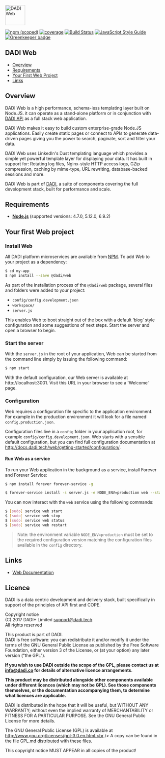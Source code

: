 <img src="https://dadi.tech/assets/products/dadi-web-full.png" alt="DADI Web" height="65"/>

[![npm (scoped)](https://img.shields.io/npm/v/@dadi/web.svg?maxAge=10800&style=flat-square)](https://www.npmjs.com/package/@dadi/web)
[![coverage](https://img.shields.io/badge/coverage-82%25-yellow.svg?style=flat?style=flat-square)](https://github.com/dadi/web)
[![Build Status](https://travis-ci.org/dadi/web.svg?branch=master)](https://travis-ci.org/dadi/web)
[![JavaScript Style Guide](https://img.shields.io/badge/code%20style-standard-brightgreen.svg?style=flat-square)](http://standardjs.com/)
[![Greenkeeper badge](https://badges.greenkeeper.io/dadi/web.svg)](https://greenkeeper.io/)

## DADI Web

* [Overview](#overview)
* [Requirements](#requirements)
* [Your First Web Project](#your-first-web-project)
* [Links](#links)

## Overview

DADI Web is a high performance, schema-less templating layer built on Node.JS. it can operate as a stand-alone platform or in conjunction with [DADI API](https://github.com/dadi/api) as a full stack web application.

DADI Web makes it easy to build custom enterprise-grade Node.JS applications. Easily create static pages or connect to APIs to generate data-driven pages giving you the power to search, paginate, sort and filter your data.

DADI Web uses LinkedIn's Dust templating language which provides a simple yet powerful template layer for displaying your data. It has built in support for: Rotating log files, Nginx-style HTTP access logs, GZip compression, caching by mime-type, URL rewriting, database-backed sessions and more.

DADI Web is part of [DADI](https://github.com/dadi/), a suite of components covering the full development stack, built for performance and scale.

## Requirements

* **[Node.js](https://www.nodejs.org/)** (supported versions: 4.7.0, 5.12.0, 6.9.2)

## Your first Web project

### Install Web

All DADI platform microservices are available from [NPM](https://www.npmjs.com/). To add *Web* to your project as a dependency:

```bash
$ cd my-app
$ npm install --save @dadi/web
```

As part of the installation process of the `@dadi/web` package, several files and folders were added to your project:

* `config/config.development.json`
* `workspace/`
* `server.js`

This enables Web to boot straight out of the box with a default ‘blog’ style configuration and some suggestions of next steps. Start the server and open a browser to begin.

### Start the server

With the `server.js` in the root of your application, Web can be started from the command line simply by issuing the following command:

```bash
$ npm start
```

With the default configuration, our Web server is available at http://localhost:3001. Visit this URL in your browser to see a 'Welcome' page.

### Configuration

Web requires a configuration file specific to the application environment. For example in the production environment it will look for a file named `config.production.json`.

Configuration files live in a `config` folder in your application root, for example `config/config.development.json`. Web starts with a sensible default configuration, but you can find full configuration documentation at http://docs.dadi.tech/web/getting-started/configuration/.

#### Run Web as a service

To run your Web application in the background as a service, install Forever and Forever Service:

```bash
$ npm install forever forever-service -g

$ forever-service install -s server.js -e NODE_ENV=production web --start
```

You can now interact with the `web` service using the following commands:

```bash
$ [sudo] service web start
$ [sudo] service web stop
$ [sudo] service web status
$ [sudo] service web restart
```

> Note: the environment variable `NODE_ENV=production` must be set to the required configuration version matching the configuration files available in the `config` directory.


## Links
* [Web Documentation](http://docs.dadi.tech/web/)

## Licence

DADI is a data centric development and delivery stack, built specifically in support of the principles of API first and COPE.

Copyright notice<br />
(C) 2017 DADI+ Limited <support@dadi.tech><br />
All rights reserved

This product is part of DADI.<br />
DADI is free software: you can redistribute it and/or modify
it under the terms of the GNU General Public License as published by
the Free Software Foundation, either version 3 of the License, or
(at your option) any later version ("the GPL").

**If you wish to use DADI outside the scope of the GPL, please
contact us at info@dadi.co for details of alternative licence
arrangements.**

**This product may be distributed alongside other components
available under different licences (which may not be GPL). See
those components themselves, or the documentation accompanying
them, to determine what licences are applicable.**

DADI is distributed in the hope that it will be useful,
but WITHOUT ANY WARRANTY; without even the implied warranty of
MERCHANTABILITY or FITNESS FOR A PARTICULAR PURPOSE.  See the
GNU General Public License for more details.

The GNU General Public License (GPL) is available at
http://www.gnu.org/licenses/gpl-3.0.en.html.<br />
A copy can be found in the file GPL.md distributed with
these files.

This copyright notice MUST APPEAR in all copies of the product!
